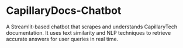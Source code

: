 # CapillaryDocs-Chatbot
A Streamlit-based chatbot that scrapes and understands CapillaryTech documentation. It uses text similarity and NLP techniques to retrieve accurate answers for user queries in real time.

